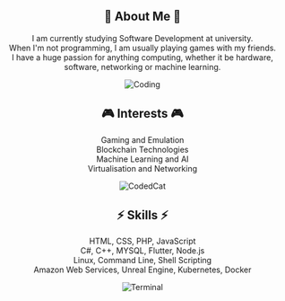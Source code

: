 <div main align="center"> 

## 🚀 About Me 🚀
I am currently studying Software Development at university. <br> 
When I'm not programming, I am usually playing games with my friends. <br> 
I have a huge passion for anything computing, whether it be hardware, software, networking or machine learning. <br>

![Coding](https://github.com/Cathal357/Cathal357/assets/85661615/51663265-1e94-4f24-91d9-f2fe861b47a2)

## 🎮 Interests 🎮
Gaming and Emulation <br>
Blockchain Technologies <br>
Machine Learning and AI <br>
Virtualisation and Networking <br>

![CodedCat](https://github.com/Cathal357/Cathal357/assets/85661615/7b7dd2d0-946f-4ceb-aac6-18051ddfa331)

## ⚡ Skills ⚡
HTML, CSS, PHP, JavaScript <br>
C#, C++, MYSQL, Flutter, Node.js <br>
Linux, Command Line, Shell Scripting  <br>
Amazon Web Services, Unreal Engine, Kubernetes, Docker <br>

![Terminal](https://github.com/Cathal357/Cathal357/assets/85661615/b0462eae-9f55-4347-a934-8e6c85ef20c2)

</div>

